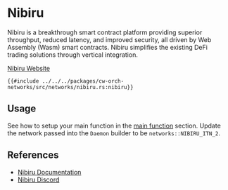 # Nibiru

Nibiru is a breakthrough smart contract platform providing superior throughput, reduced latency, and improved security, all driven by Web Assembly (Wasm) smart contracts. Nibiru simplifies the existing DeFi trading solutions through vertical integration.

[Nibiru Website](https://nibiru.fi/)

```rust,ignore
{{#include ../../../packages/cw-orch-networks/src/networks/nibiru.rs:nibiru}}
```

## Usage

See how to setup your main function in the [main function](../contracts/scripting.md#main-function) section. Update the network passed into the `Daemon` builder to be `networks::NIBIRU_ITN_2`.

## References

- [Nibiru Documentation](https://nibiru.fi/docs/)
- [Nibiru Discord](https://discord.gg/HFvbn7Wtud)
